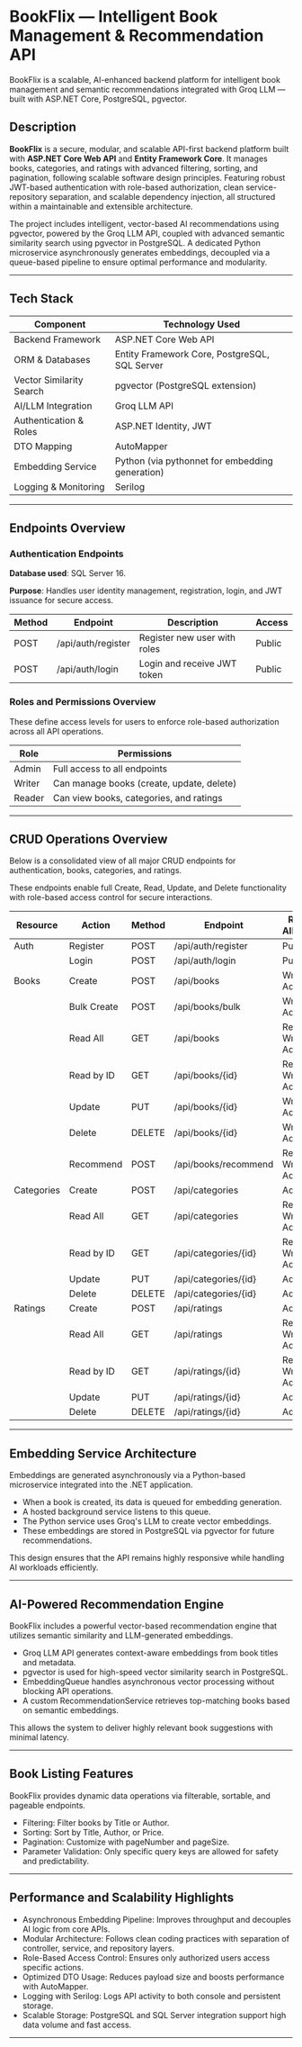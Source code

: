 # BookFlix — Intelligent Book Management & Recommendation API
BookFlix is a scalable, AI-enhanced backend platform for intelligent book management and semantic recommendations integrated with Groq LLM — built with ASP.NET Core, PostgreSQL, pgvector. 

## Description

**BookFlix** is a secure, modular, and scalable API-first backend platform built with **ASP.NET Core Web API** and **Entity Framework Core**. It manages books, categories, and ratings with advanced filtering, sorting, and pagination, following scalable software design principles. Featuring robust JWT-based authentication with role-based authorization, clean service-repository separation, and scalable dependency injection, all structured within a maintainable and extensible architecture.  

The project includes intelligent, vector-based AI recommendations using pgvector, powered by the Groq LLM API, coupled with advanced semantic similarity search using pgvector in PostgreSQL. A dedicated Python microservice asynchronously generates embeddings, decoupled via a queue-based pipeline to ensure optimal performance and modularity.

---

## Tech Stack

| Component                  | Technology Used                                              |
|---------------------------|--------------------------------------------------------------|
| Backend Framework         | ASP.NET Core Web API                                         |
| ORM & Databases           | Entity Framework Core, PostgreSQL, SQL Server               |
| Vector Similarity Search  | pgvector (PostgreSQL extension)                             |
| AI/LLM Integration        | Groq LLM API                                                 |
| Authentication & Roles   | ASP.NET Identity, JWT                                        |
| DTO Mapping               | AutoMapper                                                  |
| Embedding Service         | Python (via pythonnet for embedding generation)             |
| Logging & Monitoring      | Serilog                                                     |

---

## Endpoints Overview
### Authentication Endpoints

**Database used**: SQL Server 16.

**Purpose**: Handles user identity management, registration, login, and JWT issuance for secure access.  

| Method | Endpoint           | Description                        | Access         |
|--------|--------------------|------------------------------------|----------------|
| POST   | /api/auth/register | Register new user with roles       | Public         |
| POST   | /api/auth/login    | Login and receive JWT token        | Public         |

### Roles and Permissions Overview

These define access levels for users to enforce role-based authorization across all API operations. 

| Role    | Permissions                                 |
|---------|---------------------------------------------|
| Admin   | Full access to all endpoints                |
| Writer  | Can manage books (create, update, delete)   |
| Reader  | Can view books, categories, and ratings     |

---

## CRUD Operations Overview

Below is a consolidated view of all major CRUD endpoints for authentication, books, categories, and ratings.

These endpoints enable full Create, Read, Update, and Delete functionality with role-based access control for secure interactions.

| Resource     | Action      | Method | Endpoint                          | Roles Allowed       |
|--------------|-------------|--------|-----------------------------------|----------------------|
| Auth         | Register     | POST   | /api/auth/register                | Public               |
|              | Login        | POST   | /api/auth/login                   | Public               |
| Books        | Create       | POST   | /api/books                        | Writer, Admin        |
|              | Bulk Create  | POST   | /api/books/bulk                   | Writer, Admin        |
|              | Read All     | GET    | /api/books                        | Reader, Writer, Admin|
|              | Read by ID   | GET    | /api/books/{id}                   | Reader, Writer, Admin|
|              | Update       | PUT    | /api/books/{id}                   | Writer, Admin        |
|              | Delete       | DELETE | /api/books/{id}                   | Writer, Admin        |
|              | Recommend    | POST   | /api/books/recommend              | Reader, Writer, Admin|
| Categories   | Create       | POST   | /api/categories                   | Admin                |
|              | Read All     | GET    | /api/categories                   | Reader, Writer, Admin|
|              | Read by ID   | GET    | /api/categories/{id}              | Reader, Writer, Admin|
|              | Update       | PUT    | /api/categories/{id}              | Admin                |
|              | Delete       | DELETE | /api/categories/{id}              | Admin                |
| Ratings      | Create       | POST   | /api/ratings                      | Admin                |
|              | Read All     | GET    | /api/ratings                      | Reader, Writer, Admin|
|              | Read by ID   | GET    | /api/ratings/{id}                 | Reader, Writer, Admin|
|              | Update       | PUT    | /api/ratings/{id}                 | Admin                |
|              | Delete       | DELETE | /api/ratings/{id}                 | Admin                |

---

## Embedding Service Architecture

Embeddings are generated asynchronously via a Python-based microservice integrated into the .NET application.

- When a book is created, its data is queued for embedding generation.
- A hosted background service listens to this queue.
- The Python service uses Groq's LLM to create vector embeddings.
- These embeddings are stored in PostgreSQL via pgvector for future recommendations.

This design ensures that the API remains highly responsive while handling AI workloads efficiently.

---

## AI-Powered Recommendation Engine

BookFlix includes a powerful vector-based recommendation engine that utilizes semantic similarity and LLM-generated embeddings.

- Groq LLM API generates context-aware embeddings from book titles and metadata.
- pgvector is used for high-speed vector similarity search in PostgreSQL.
- EmbeddingQueue handles asynchronous vector processing without blocking API operations.
- A custom RecommendationService retrieves top-matching books based on semantic embeddings.

This allows the system to deliver highly relevant book suggestions with minimal latency.

---

## Book Listing Features

BookFlix provides dynamic data operations via filterable, sortable, and pageable endpoints.

- Filtering: Filter books by Title or Author.
- Sorting: Sort by Title, Author, or Price.
- Pagination: Customize with pageNumber and pageSize.
- Parameter Validation: Only specific query keys are allowed for safety and predictability.


---

## Performance and Scalability Highlights

- Asynchronous Embedding Pipeline: Improves throughput and decouples AI logic from core APIs.
- Modular Architecture: Follows clean coding practices with separation of controller, service, and repository layers.
- Role-Based Access Control: Ensures only authorized users access specific actions.
- Optimized DTO Usage: Reduces payload size and boosts performance with AutoMapper.
- Logging with Serilog: Logs API activity to both console and persistent storage.
- Scalable Storage: PostgreSQL and SQL Server integration support high data volume and fast access.

---

